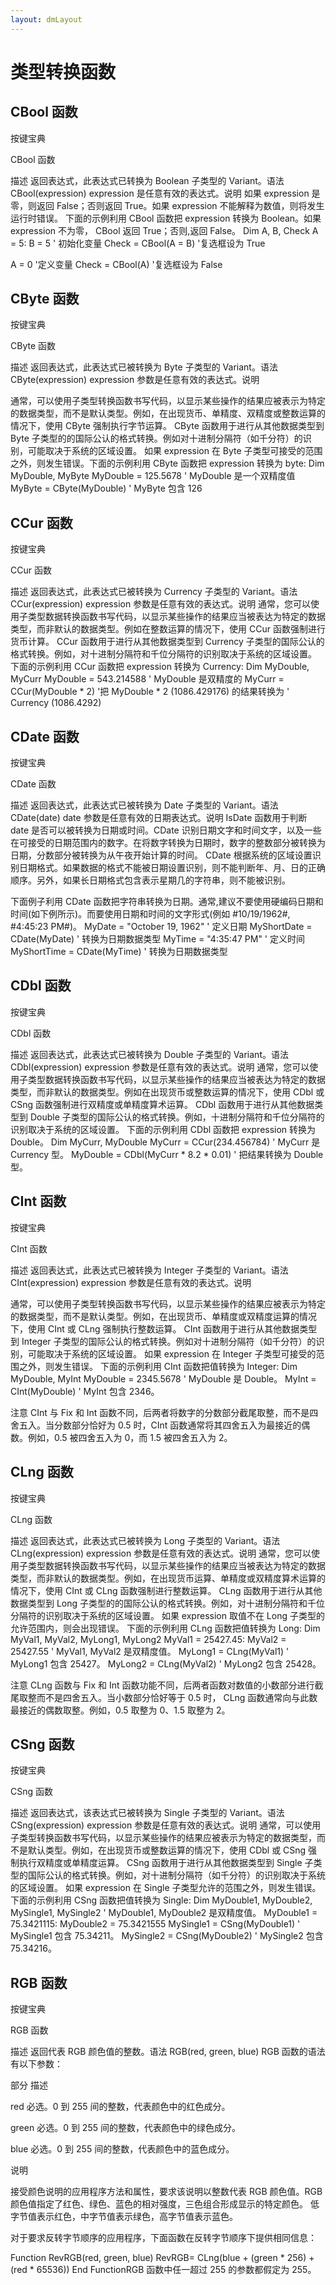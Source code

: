 ```yaml
---
layout: dmLayout
---    
```


# 类型转换函数



## CBool 函数




按键宝典

CBool 函数



 
 







描述
返回表达式，此表达式已转换为 Boolean 子类型的 Variant。语法
CBool(expression)
 expression 是任意有效的表达式。说明
如果 expression 是零，则返回 False；否则返回 True。如果 expression 不能解释为数值，则将发生运行时错误。 
下面的示例利用 CBool 函数把 expression 转换为 Boolean。如果 expression 不为零， CBool 返回 True；否则,返回 False。
Dim A, B, Check
A = 5: B = 5            ' 初始化变量
Check = CBool(A = B)    '复选框设为 True

A = 0                   '定义变量 
Check = CBool(A)        '复选框设为 False











    
    

## CByte 函数




按键宝典

CByte 函数



 
 

 




描述
返回表达式，此表达式已被转换为 Byte 子类型的 Variant。语法
CByte(expression)
 expression 参数是任意有效的表达式。说明

通常，可以使用子类型转换函数书写代码，以显示某些操作的结果应被表示为特定的数据类型，而不是默认类型。例如，在出现货币、单精度、双精度或整数运算的情况下，使用 CByte 强制执行字节运算。
CByte 函数用于进行从其他数据类型到 Byte 子类型的的国际公认的格式转换。例如对十进制分隔符（如千分符）的识别，可能取决于系统的区域设置。
如果 expression 在 Byte 子类型可接受的范围之外，则发生错误。下面的示例利用 CByte 函数把 expression 转换为 byte:
Dim MyDouble, MyByte
MyDouble = 125.5678         ' MyDouble 是一个双精度值
MyByte = CByte(MyDouble)    ' MyByte 包含 126











    
    

## CCur 函数




按键宝典

CCur 函数



 
 







描述
返回表达式，此表达式已被转换为 Currency 子类型的 Variant。语法
CCur(expression)
 expression 参数是任意有效的表达式。说明
通常，您可以使用子类型数据转换函数书写代码，以显示某些操作的结果应当被表达为特定的数据类型，而非默认的数据类型。例如在整数运算的情况下，使用 CCur 函数强制进行货币计算。
CCur 函数用于进行从其他数据类型到 Currency 子类型的国际公认的格式转换。例如，对十进制分隔符和千位分隔符的识别取决于系统的区域设置。
下面的示例利用 CCur 函数把 expression 转换为 Currency:
Dim MyDouble, MyCurr
MyDouble = 543.214588          ' MyDouble 是双精度的
MyCurr = CCur(MyDouble * 2)    '把 MyDouble * 2 (1086.429176) 的结果转换为
                             ' Currency (1086.4292)












    
    

## CDate 函数




按键宝典

CDate 函数



 
 

 



描述
返回表达式，此表达式已被转换为 Date 子类型的 Variant。语法
CDate(date)
 date 参数是任意有效的日期表达式。说明
IsDate 函数用于判断 date 是否可以被转换为日期或时间。CDate 识别日期文字和时间文字，以及一些在可接受的日期范围内的数字。在将数字转换为日期时，数字的整数部分被转换为日期，分数部分被转换为从午夜开始计算的时间。
CDate 根据系统的区域设置识别日期格式。如果数据的格式不能被日期设置识别，则不能判断年、月、日的正确顺序。另外，如果长日期格式包含表示星期几的字符串，则不能被识别。

下面例子利用 CDate 函数把字符串转换为日期。通常,建议不要使用硬编码日期和时间(如下例所示)。而要使用日期和时间的文字形式(例如 #10/19/1962#, #4:45:23 PM#)。
MyDate = "October 19, 1962"	  ' 定义日期
MyShortDate = CDate(MyDate)	  ' 转换为日期数据类型
MyTime = "4:35:47 PM"	        ' 定义时间
MyShortTime = CDate(MyTime)	  ' 转换为日期数据类型











    
    

## CDbl 函数




按键宝典

CDbl 函数



 
 


 




描述
返回表达式，此表达式已被转换为 Double 子类型的 Variant。语法
CDbl(expression)
 expression 参数是任意有效的表达式。说明
通常，您可以使用子类型数据转换函数书写代码，以显示某些操作的结果应当被表达为特定的数据类型，而非默认的数据类型。例如在出现货币或整数运算的情况下，使用 CDbl 或 CSng 函数强制进行双精度或单精度算术运算。
CDbl 函数用于进行从其他数据类型到 Double 子类型的国际公认的格式转换。例如，十进制分隔符和千位分隔符的识别取决于系统的区域设置。
下面的示例利用 CDbl 函数把 expression 转换为 Double。
Dim MyCurr, MyDouble
MyCurr = CCur(234.456784)               ' MyCurr 是 Currency 型。
MyDouble = CDbl(MyCurr * 8.2 * 0.01)    ' 把结果转换为 Double 型。











    
    

## CInt 函数




按键宝典

CInt 函数



 
 

 




描述
返回表达式，此表达式已被转换为 Integer 子类型的 Variant。语法
CInt(expression)
 expression 参数是任意有效的表达式。说明

通常，可以使用子类型转换函数书写代码，以显示某些操作的结果应被表示为特定的数据类型，而不是默认类型。例如，在出现货币、单精度或双精度运算的情况下，使用 CInt 或 CLng 强制执行整数运算。
CInt 函数用于进行从其他数据类型到 Integer 子类型的国际公认的格式转换。例如对十进制分隔符（如千分符）的识别，可能取决于系统的区域设置。
如果 expression 在 Integer 子类型可接受的范围之外，则发生错误。
下面的示例利用 CInt 函数把值转换为 Integer:
Dim MyDouble, MyInt
MyDouble = 2345.5678      ' MyDouble 是 Double。
MyInt = CInt(MyDouble)    ' MyInt 包含 2346。

注意  CInt 与 Fix 和 Int 函数不同，后两者将数字的分数部分截尾取整，而不是四舍五入。当分数部分恰好为 0.5 时，CInt 函数通常将其四舍五入为最接近的偶数。例如，0.5 被四舍五入为 0，而 1.5 被四舍五入为 2。












    
    

##  CLng 函数




按键宝典

CLng 函数



 
 

 




描述
返回表达式，此表达式已被转换为 Long 子类型的 Variant。语法
CLng(expression)
 expression 参数是任意有效的表达式。说明
通常，您可以使用子类型数据转换函数书写代码，以显示某些操作的结果应当被表达为特定的数据类型，而非默认的数据类型。例如，在出现货币运算、单精度或双精度算术运算的情况下，使用 CInt 或 CLng 函数强制进行整数运算。
CLng 函数用于进行从其他数据类型到 Long 子类型的的国际公认的格式转换。例如，对十进制分隔符和千位分隔符的识别取决于系统的区域设置。
如果 expression 取值不在 Long 子类型的允许范围内，则会出现错误。
下面的示例利用 CLng 函数把值转换为 Long:
Dim MyVal1, MyVal2, MyLong1, MyLong2
MyVal1 = 25427.45: MyVal2 = 25427.55    ' MyVal1, MyVal2 是双精度值。
MyLong1 = CLng(MyVal1)    ' MyLong1 包含 25427。
MyLong2 = CLng(MyVal2)    ' MyLong2 包含 25428。

注意           CLng 函数与 Fix 和 Int 函数功能不同，后两者函数对数值的小数部分进行截尾取整而不是四舍五入。当小数部分恰好等于 0.5 时， CLng 函数通常向与此数最接近的偶数取整。例如，0.5 取整为 0、1.5 取整为 2。












    
    

## CSng 函数




按键宝典

CSng 函数



 
 






描述
返回表达式，该表达式已被转换为 Single 子类型的 Variant。语法
CSng(expression) 
 expression 参数是任意有效的表达式。说明
通常，可以使用子类型转换函数书写代码，以显示某些操作的结果应被表示为特定的数据类型，而不是默认类型。例如，在出现货币或整数运算的情况下，使用 CDbl 或 CSng 强制执行双精度或单精度运算。
CSng 函数用于进行从其他数据类型到 Single 子类型的国际公认的格式转换。例如，对十进制分隔符（如千分符）的识别取决于系统的区域设置。
如果 expression 在 Single 子类型允许的范围之外，则发生错误。
下面的示例利用 CSng 函数把值转换为 Single:
Dim MyDouble1, MyDouble2, MySingle1, MySingle2  ' MyDouble1, MyDouble2 是双精度值。
MyDouble1 = 75.3421115: MyDouble2 = 75.3421555
MySingle1 = CSng(MyDouble1)    ' MySingle1 包含 75.34211。
MySingle2 = CSng(MyDouble2)    ' MySingle2 包含 75.34216。











    
    




## RGB 函数




按键宝典

RGB 函数



 
 


 



描述
返回代表 RGB 颜色值的整数。语法
RGB(red, green, blue)
RGB 函数的语法有以下参数：



部分
描述

red
必选。0 到 255 间的整数，代表颜色中的红色成分。

green
必选。0 到 255 间的整数，代表颜色中的绿色成分。

blue
必选。0 到 255 间的整数，代表颜色中的蓝色成分。


说明

接受颜色说明的应用程序方法和属性，要求该说明以整数代表 RGB 颜色值。RGB 颜色值指定了红色、绿色、蓝色的相对强度，三色组合形成显示的特定颜色。
低字节值表示红色，中字节值表示绿色，高字节值表示蓝色。

对于要求反转字节顺序的应用程序，下面函数在反转字节顺序下提供相同信息：

Function RevRGB(red, green, blue)
    RevRGB= CLng(blue + (green * 256) + (red * 65536))
End FunctionRGB 函数中任一超过 255 的参数都假定为 255。













    
    